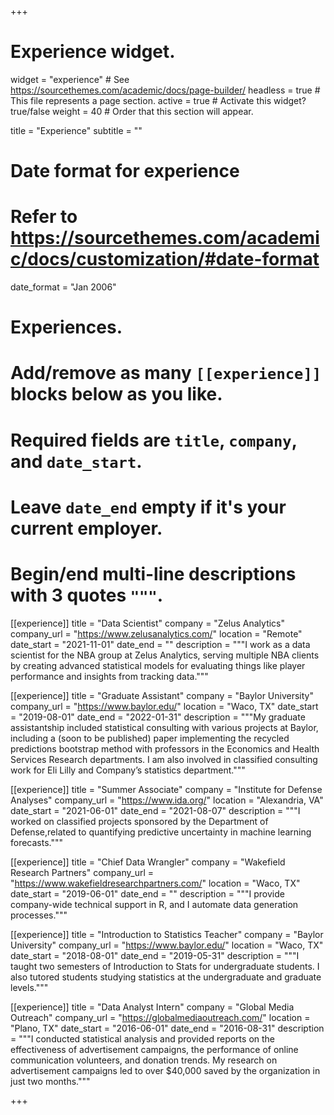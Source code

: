 +++
# Experience widget.
widget = "experience"  # See https://sourcethemes.com/academic/docs/page-builder/
headless = true  # This file represents a page section.
active = true  # Activate this widget? true/false
weight = 40  # Order that this section will appear.

title = "Experience"
subtitle = ""

# Date format for experience
#   Refer to https://sourcethemes.com/academic/docs/customization/#date-format
date_format = "Jan 2006"

# Experiences.
#   Add/remove as many `[[experience]]` blocks below as you like.
#   Required fields are `title`, `company`, and `date_start`.
#   Leave `date_end` empty if it's your current employer.
#   Begin/end multi-line descriptions with 3 quotes `"""`.

[[experience]]
  title = "Data Scientist"
  company = "Zelus Analytics"
  company_url = "https://www.zelusanalytics.com/"
  location = "Remote"
  date_start = "2021-11-01"
  date_end = ""
  description = """I work as a data scientist for the NBA group at Zelus Analytics, serving multiple NBA clients by creating advanced statistical models for evaluating things like player performance and insights from tracking data."""

[[experience]]
  title = "Graduate Assistant"
  company = "Baylor University"
  company_url = "https://www.baylor.edu/"
  location = "Waco, TX"
  date_start = "2019-08-01"
  date_end = "2022-01-31"
  description = """My graduate assistantship included statistical consulting with various projects at Baylor, including a (soon to be published) paper implementing the recycled predictions bootstrap method with professors in the Economics and Health Services Research departments. I am also involved in classified consulting work for Eli Lilly and Company’s statistics department."""
  
[[experience]]
  title = "Summer Associate"
  company = "Institute for Defense Analyses"
  company_url = "https://www.ida.org/"
  location = "Alexandria, VA"
  date_start = "2021-06-01"
  date_end = "2021-08-07"
  description = """I worked on classified projects sponsored by the Department of Defense,related to quantifying predictive uncertainty in machine learning forecasts."""

[[experience]]
  title = "Chief Data Wrangler"
  company = "Wakefield Research Partners"
  company_url = "https://www.wakefieldresearchpartners.com/"
  location = "Waco, TX"
  date_start = "2019-06-01"
  date_end = ""
  description = """I provide company-wide technical support in R, and I automate data generation processes."""
  
[[experience]]
  title = "Introduction to Statistics Teacher"
  company = "Baylor University"
  company_url = "https://www.baylor.edu/"
  location = "Waco, TX"
  date_start = "2018-08-01"
  date_end = "2019-05-31"
  description = """I taught two semesters of Introduction to Stats for undergraduate students. I also tutored students studying statistics at the undergraduate and graduate levels."""
  
[[experience]]
  title = "Data Analyst Intern"
  company = "Global Media Outreach"
  company_url = "https://globalmediaoutreach.com/"
  location = "Plano, TX"
  date_start = "2016-06-01"
  date_end = "2016-08-31"
  description = """I conducted statistical analysis and provided reports on the effectiveness of advertisement campaigns, the performance of online communication volunteers, and donation trends. My research on advertisement campaigns led to over $40,000 saved by the organization in just two months."""

+++
